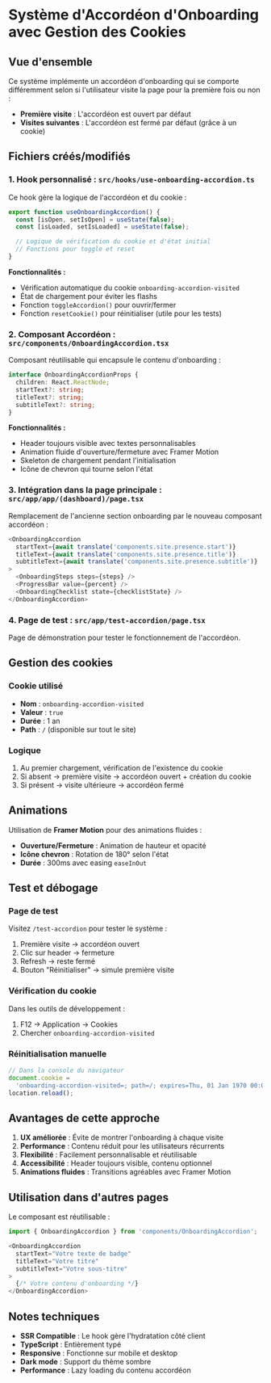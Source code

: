 # Système d'Accordéon d'Onboarding avec Gestion des Cookies

## Vue d'ensemble

Ce système implémente un accordéon d'onboarding qui se comporte différemment selon si l'utilisateur visite la page pour la première fois ou non :

- **Première visite** : L'accordéon est ouvert par défaut
- **Visites suivantes** : L'accordéon est fermé par défaut (grâce à un cookie)

## Fichiers créés/modifiés

### 1. Hook personnalisé : `src/hooks/use-onboarding-accordion.ts`

Ce hook gère la logique de l'accordéon et du cookie :

```typescript
export function useOnboardingAccordion() {
  const [isOpen, setIsOpen] = useState(false);
  const [isLoaded, setIsLoaded] = useState(false);

  // Logique de vérification du cookie et d'état initial
  // Fonctions pour toggle et reset
}
```

**Fonctionnalités :**

- Vérification automatique du cookie `onboarding-accordion-visited`
- État de chargement pour éviter les flashs
- Fonction `toggleAccordion()` pour ouvrir/fermer
- Fonction `resetCookie()` pour réinitialiser (utile pour les tests)

### 2. Composant Accordéon : `src/components/OnboardingAccordion.tsx`

Composant réutilisable qui encapsule le contenu d'onboarding :

```typescript
interface OnboardingAccordionProps {
  children: React.ReactNode;
  startText?: string;
  titleText?: string;
  subtitleText?: string;
}
```

**Fonctionnalités :**

- Header toujours visible avec textes personnalisables
- Animation fluide d'ouverture/fermeture avec Framer Motion
- Skeleton de chargement pendant l'initialisation
- Icône de chevron qui tourne selon l'état

### 3. Intégration dans la page principale : `src/app/app/(dashboard)/page.tsx`

Remplacement de l'ancienne section onboarding par le nouveau composant accordéon :

```typescript
<OnboardingAccordion
  startText={await translate('components.site.presence.start')}
  titleText={await translate('components.site.presence.title')}
  subtitleText={await translate('components.site.presence.subtitle')}
>
  <OnboardingSteps steps={steps} />
  <ProgressBar value={percent} />
  <OnboardingChecklist state={checklistState} />
</OnboardingAccordion>
```

### 4. Page de test : `src/app/test-accordion/page.tsx`

Page de démonstration pour tester le fonctionnement de l'accordéon.

## Gestion des cookies

### Cookie utilisé

- **Nom** : `onboarding-accordion-visited`
- **Valeur** : `true`
- **Durée** : 1 an
- **Path** : `/` (disponible sur tout le site)

### Logique

1. Au premier chargement, vérification de l'existence du cookie
2. Si absent → première visite → accordéon ouvert + création du cookie
3. Si présent → visite ultérieure → accordéon fermé

## Animations

Utilisation de **Framer Motion** pour des animations fluides :

- **Ouverture/Fermeture** : Animation de hauteur et opacité
- **Icône chevron** : Rotation de 180° selon l'état
- **Durée** : 300ms avec easing `easeInOut`

## Test et débogage

### Page de test

Visitez `/test-accordion` pour tester le système :

1. Première visite → accordéon ouvert
2. Clic sur header → fermeture
3. Refresh → reste fermé
4. Bouton "Réinitialiser" → simule première visite

### Vérification du cookie

Dans les outils de développement :

1. F12 → Application → Cookies
2. Chercher `onboarding-accordion-visited`

### Réinitialisation manuelle

```javascript
// Dans la console du navigateur
document.cookie =
  'onboarding-accordion-visited=; path=/; expires=Thu, 01 Jan 1970 00:00:00 GMT';
location.reload();
```

## Avantages de cette approche

1. **UX améliorée** : Évite de montrer l'onboarding à chaque visite
2. **Performance** : Contenu réduit pour les utilisateurs récurrents
3. **Flexibilité** : Facilement personnalisable et réutilisable
4. **Accessibilité** : Header toujours visible, contenu optionnel
5. **Animations fluides** : Transitions agréables avec Framer Motion

## Utilisation dans d'autres pages

Le composant est réutilisable :

```typescript
import { OnboardingAccordion } from 'components/OnboardingAccordion';

<OnboardingAccordion
  startText="Votre texte de badge"
  titleText="Votre titre"
  subtitleText="Votre sous-titre"
>
  {/* Votre contenu d'onboarding */}
</OnboardingAccordion>
```

## Notes techniques

- **SSR Compatible** : Le hook gère l'hydratation côté client
- **TypeScript** : Entièrement typé
- **Responsive** : Fonctionne sur mobile et desktop
- **Dark mode** : Support du thème sombre
- **Performance** : Lazy loading du contenu accordéon
